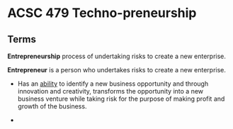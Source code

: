 # ACSC 479 Techno-preneurship 

## Terms

**Entrepreneurship** process of undertaking risks to create a new enterprise.

**Entrepreneur** is a person who undertakes risks to create a new enterprise.

- Has an <ins>ability</ins> to identify a new business opportunity and through innovation and creativity, transforms the opportunity into a new business venture while taking risk for the purpose of making profit and growth of the business.

- 